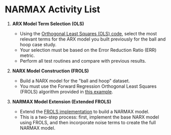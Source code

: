 # NARMAX Activity List

1.  **ARX Model Term Selection (OLS)**
    * Using the [Orthogonal Least Squares (OLS) code](https://helonayala.github.io/sysid/orthogonal_least_squares.html), select the most relevant terms for the ARX model you built previously for the ball and hoop case study.
    * Your selection must be based on the Error Reduction Ratio (ERR) metric.
    * Perform all test routines and compare with previous results.

2.  **NARX Model Construction (FROLS)**
    * Build a NARX model for the "ball and hoop" dataset.
    * You must use the Forward Regression Orthogonal Least Squares (FROLS) algorithm provided in [this example](https://helonayala.github.io/sysid/frols.html).

3.  **NARMAX Model Extension (Extended FROLS)**
    * Extend the [FROLS implementation](https://helonayala.github.io/sysid/frols.html) to build a NARMAX model.
    * This is a two-step process: first, implement the base NARX model using FROLS, and then incorporate noise terms to create the full NARMAX model. 
